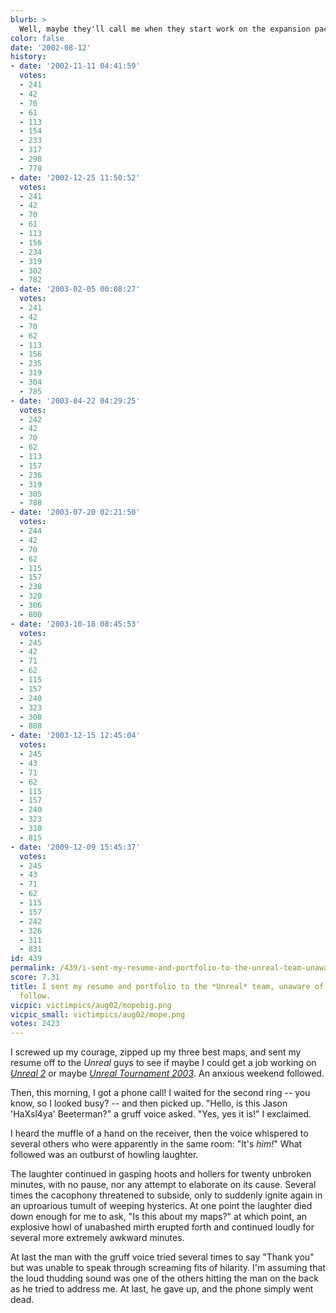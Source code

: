 ```yaml
---
blurb: >
  Well, maybe they'll call me when they start work on the expansion packs.
color: false
date: '2002-08-12'
history:
- date: '2002-11-11 04:41:59'
  votes:
  - 241
  - 42
  - 70
  - 61
  - 113
  - 154
  - 233
  - 317
  - 298
  - 778
- date: '2002-12-25 11:50:52'
  votes:
  - 241
  - 42
  - 70
  - 61
  - 113
  - 156
  - 234
  - 319
  - 302
  - 782
- date: '2003-02-05 00:08:27'
  votes:
  - 241
  - 42
  - 70
  - 62
  - 113
  - 156
  - 235
  - 319
  - 304
  - 785
- date: '2003-04-22 04:29:25'
  votes:
  - 242
  - 42
  - 70
  - 62
  - 113
  - 157
  - 236
  - 319
  - 305
  - 788
- date: '2003-07-20 02:21:50'
  votes:
  - 244
  - 42
  - 70
  - 62
  - 115
  - 157
  - 238
  - 320
  - 306
  - 800
- date: '2003-10-18 08:45:53'
  votes:
  - 245
  - 42
  - 71
  - 62
  - 115
  - 157
  - 240
  - 323
  - 308
  - 808
- date: '2003-12-15 12:45:04'
  votes:
  - 245
  - 43
  - 71
  - 62
  - 115
  - 157
  - 240
  - 323
  - 310
  - 815
- date: '2009-12-09 15:45:37'
  votes:
  - 245
  - 43
  - 71
  - 62
  - 115
  - 157
  - 242
  - 326
  - 311
  - 831
id: 439
permalink: /439/i-sent-my-resume-and-portfolio-to-the-unreal-team-unaware-of-what-was-to-follow/
score: 7.31
title: I sent my resume and portfolio to the *Unreal* team, unaware of what was to
  follow.
vicpic: victimpics/aug02/mopebig.png
vicpic_small: victimpics/aug02/mope.png
votes: 2423
---
```


I screwed up my courage, zipped up my three best maps, and sent my
resume off to the *Unreal* guys to see if maybe I could get a job
working on [*Unreal
2*](http://web.archive.org/web/20020812000000/http://www.gamespy.com/previews/august02/unreal2/)
or maybe [*Unreal Tournament
2003*](http://web.archive.org/web/20020812000000/http://gamespy.com/previews/august02/ut2003b/).
An anxious weekend followed.

Then, this morning, I got a phone call! I waited for the second ring --
you know, so I looked busy? -- and then picked up. "Hello, is this Jason
'HaXsl4ya' Beeterman?" a gruff voice asked. "Yes, yes it is!" I
exclaimed.

I heard the muffle of a hand on the receiver, then the voice whispered
to several others who were apparently in the same room: "It's *him!*"
What followed was an outburst of howling laughter.

The laughter continued in gasping hoots and hollers for twenty unbroken
minutes, with no pause, nor any attempt to elaborate on its cause.
Several times the cacophony threatened to subside, only to suddenly
ignite again in an uproarious tumult of weeping hysterics. At one point
the laughter died down enough for me to ask, "Is this about my maps?" at
which point, an explosive howl of unabashed mirth erupted forth and
continued loudly for several more extremely awkward minutes.

At last the man with the gruff voice tried several times to say "Thank
you" but was unable to speak through screaming fits of hilarity. I'm
assuming that the loud thudding sound was one of the others hitting the
man on the back as he tried to address me. At last, he gave up, and the
phone simply went dead.